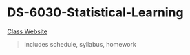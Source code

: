 # DS-6030-Statistical-Learning

[Class Website](https://mdporter.github.io/DS6030/)
> Includes schedule, syllabus, homework

